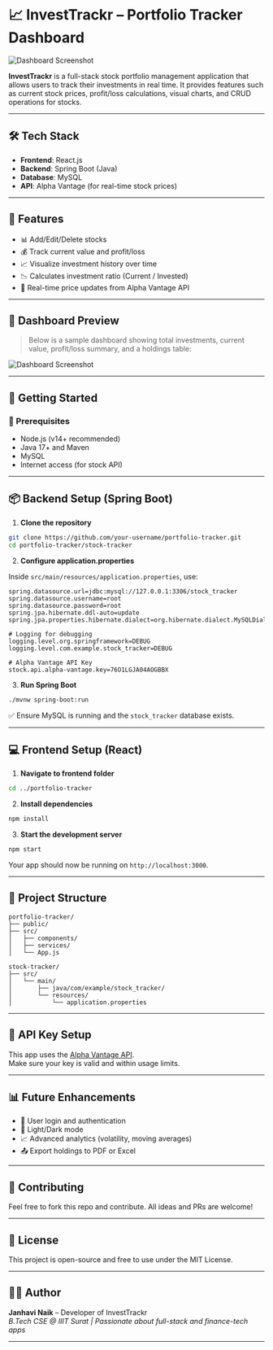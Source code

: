 
# 📈 InvestTrackr – Portfolio Tracker Dashboard

![Dashboard Screenshot](./2cf81f0b-60bf-4bb8-9724-ce132e442bb0.png)

**InvestTrackr** is a full-stack stock portfolio management application that allows users to track their investments in real time. It provides features such as current stock prices, profit/loss calculations, visual charts, and CRUD operations for stocks.

---

## 🛠 Tech Stack

- **Frontend**: React.js  
- **Backend**: Spring Boot (Java)  
- **Database**: MySQL  
- **API**: Alpha Vantage (for real-time stock prices)

---

## 🚀 Features

- 📊 Add/Edit/Delete stocks
- 💰 Track current value and profit/loss
- 📈 Visualize investment history over time
- 📉 Calculates investment ratio (Current / Invested)
- 🔁 Real-time price updates from Alpha Vantage API

---

## 📸 Dashboard Preview

> Below is a sample dashboard showing total investments, current value, profit/loss summary, and a holdings table:

![Dashboard Screenshot](./2cf81f0b-60bf-4bb8-9724-ce132e442bb0.png)

---

## 🧪 Getting Started

### 🧾 Prerequisites

- Node.js (v14+ recommended)
- Java 17+ and Maven
- MySQL
- Internet access (for stock API)

---

## 📦 Backend Setup (Spring Boot)

1. **Clone the repository**

```bash
git clone https://github.com/your-username/portfolio-tracker.git
cd portfolio-tracker/stock-tracker
```

2. **Configure application.properties**

Inside `src/main/resources/application.properties`, use:

```properties
spring.datasource.url=jdbc:mysql://127.0.0.1:3306/stock_tracker
spring.datasource.username=root
spring.datasource.password=root
spring.jpa.hibernate.ddl-auto=update
spring.jpa.properties.hibernate.dialect=org.hibernate.dialect.MySQLDialect

# Logging for debugging
logging.level.org.springframework=DEBUG
logging.level.com.example.stock_tracker=DEBUG

# Alpha Vantage API Key
stock.api.alpha-vantage.key=76O1LGJA04AOGBBX
```

3. **Run Spring Boot**

```bash
./mvnw spring-boot:run
```

✅ Ensure MySQL is running and the `stock_tracker` database exists.

---

## 💻 Frontend Setup (React)

1. **Navigate to frontend folder**

```bash
cd ../portfolio-tracker
```

2. **Install dependencies**

```bash
npm install
```

3. **Start the development server**

```bash
npm start
```

Your app should now be running on `http://localhost:3000`.

---

## 📂 Project Structure

```
portfolio-tracker/
├── public/
├── src/
│   ├── components/
│   ├── services/
│   └── App.js

stock-tracker/
├── src/
│   └── main/
│       ├── java/com/example/stock_tracker/
│       └── resources/
│           └── application.properties
```

---

## 🔐 API Key Setup

This app uses the [Alpha Vantage API](https://www.alphavantage.co/).  
Make sure your key is valid and within usage limits.

---

## 📊 Future Enhancements

- 🧾 User login and authentication
- 🎨 Light/Dark mode
- 📈 Advanced analytics (volatility, moving averages)
- 📤 Export holdings to PDF or Excel

---

## 🤝 Contributing

Feel free to fork this repo and contribute. All ideas and PRs are welcome!

---

## 📃 License

This project is open-source and free to use under the MIT License.

---

## 🙋‍♀️ Author

**Janhavi Naik** – Developer of InvestTrackr  
_B.Tech CSE @ IIIT Surat | Passionate about full-stack and finance-tech apps_

---
